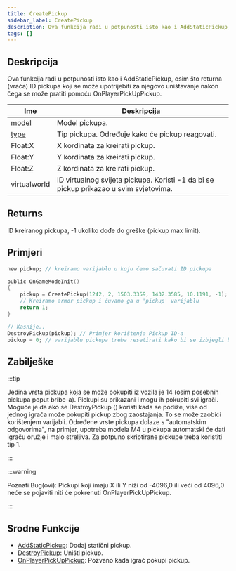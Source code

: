 ```yaml
---
title: CreatePickup
sidebar_label: CreatePickup
description: Ova funkcija radi u potpunosti isto kao i AddStaticPickup, osim što returna (vraća) ID pickupa koji se može upotrijebiti za njegovo uništavanje nakon čega se može pratiti pomoću OnPlayerPickUpPickup.
tags: []
---
```


## Deskripcija

Ova funkcija radi u potpunosti isto kao i AddStaticPickup, osim što returna (vraća) ID pickupa koji se može upotrijebiti za njegovo uništavanje nakon čega se može pratiti pomoću OnPlayerPickUpPickup.

| Ime                              | Deskripcija                                                                           |
| -------------------------------- | ------------------------------------------------------------------------------------- |
| [model](../resources/pickupids)  | Model pickupa.                                                                        |
| [type](../resources/pickuptypes) | Tip pickupa. Određuje kako će pickup reagovati.                                       |
| Float:X                          | X kordinata za kreirati pickup.                                                       |
| Float:Y                          | Y kordinata za kreirati pickup.                                                       |
| Float:Z                          | Z kordinata za kreirati pickup.                                                       |
| virtualworld                     | ID virtualnog svijeta pickupa. Koristi -1 da bi se pickup prikazao u svim svjetovima. |

## Returns

ID kreiranog pickupa, -1 ukoliko dođe do greške (pickup max limit).

## Primjeri

```c
new pickup; // kreiramo varijablu u koju ćemo sačuvati ID pickupa

public OnGameModeInit()
{
    pickup = CreatePickup(1242, 2, 1503.3359, 1432.3585, 10.1191, -1);
    // Kreiramo armor pickup i čuvamo ga u 'pickup' varijablu
    return 1;
}

// Kasnije..
DestroyPickup(pickup); // Primjer korištenja Pickup ID-a
pickup = 0; // varijablu pickupa treba resetirati kako bi se izbjegli budući problemi
```

## Zabilješke

:::tip

Jedina vrsta pickupa koja se može pokupiti iz vozila je 14 (osim posebnih pickupa poput bribe-a). Pickupi su prikazani i mogu ih pokupiti svi igrači. Moguće je da ako se DestroyPickup () koristi kada se podiže, više od jednog igrača može pokupiti pickup zbog zaostajanja. To se može zaobići korištenjem varijabli. Određene vrste pickupa dolaze s "automatskim odgovorima", na primjer, upotreba modela M4 u pickupa automatski će dati igraču oružje i malo streljiva. Za potpuno skriptirane pickupe treba koristiti tip 1.

:::

:::warning

Poznati Bug(ovi): Pickupi koji imaju X ili Y niži od -4096,0 ili veći od 4096,0 neće se pojaviti niti će pokrenuti OnPlayerPickUpPickup.

:::

## Srodne Funkcije

- [AddStaticPickup](AddStaticPickup): Dodaj statični pickup.
- [DestroyPickup](DestroyPickup): Uništi pickup.
- [OnPlayerPickUpPickup](../callbacks/OnPlayerPickUpPickup): Pozvano kada igrač pokupi pickup.
